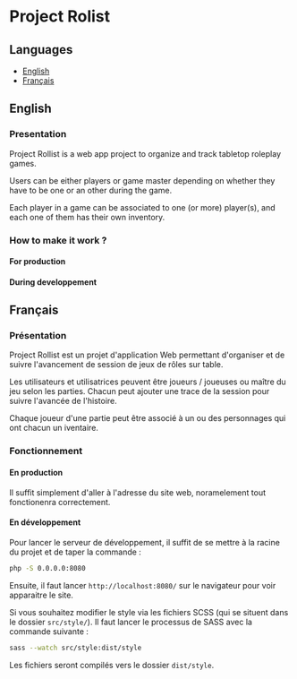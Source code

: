 # Project Rolist

## Languages
 + [English](#English)
 + [Français](#Français)

## English
### Presentation
Project Rollist is a web app project to organize and track tabletop roleplay games.

Users can be either players or game master depending on whether they have to be one or an other during the game.

Each player in a game can be associated to one (or more) player(s), and each one of them has their own inventory.

### How to make it work ?
#### For production

#### During developpement

## Français
### Présentation
Project Rollist est un projet d'application Web permettant d'organiser et de suivre l'avancement de session de jeux de rôles sur table.

Les utilisateurs et utilisatrices peuvent être joueurs / joueuses ou maître du jeu selon les parties. Chacun peut ajouter une trace de la session pour suivre l'avancée de l'histoire.

Chaque joueur d'une partie peut être associé à un ou des personnages qui ont chacun un iventaire.

### Fonctionnement
#### En production
Il suffit simplement d'aller à l'adresse du site web, noramelement tout fonctionenra correctement.

#### En développement
Pour lancer le serveur de développement, il suffit de se mettre à la racine du projet et de taper la commande :
```bash
php -S 0.0.0.0:8080
```
Ensuite, il faut lancer `http://localhost:8080/` sur le navigateur pour voir apparaitre le site.

Si vous souhaitez modifier le style via les fichiers SCSS (qui se situent dans le dossier `src/style/`). Il faut lancer le processus de SASS avec la commande suivante :
```bash
sass --watch src/style:dist/style
```
Les fichiers seront compilés vers le dossier `dist/style`.